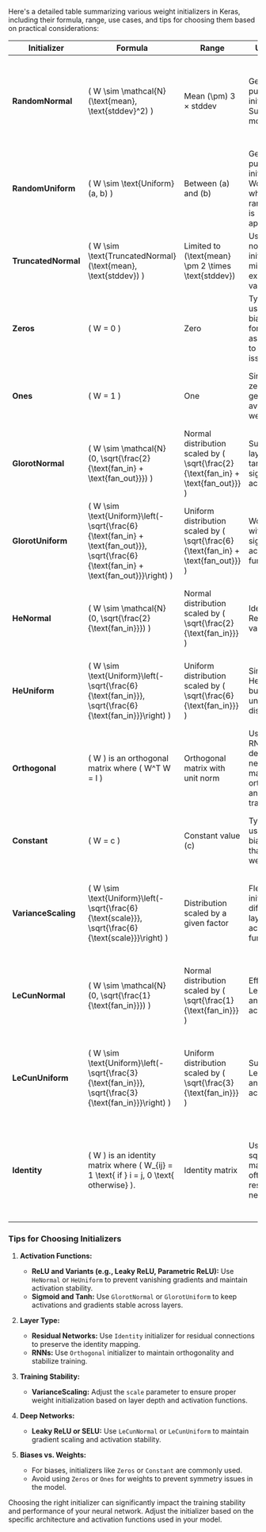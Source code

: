 Here's a detailed table summarizing various weight initializers in Keras, including their formula, range, use cases, and tips for choosing them based on practical considerations:

| Initializer       | Formula                                                                                  | Range                                               | Use Case                                                                                     | Tips                                                                                                      |
|-------------------|------------------------------------------------------------------------------------------|-----------------------------------------------------|----------------------------------------------------------------------------------------------|-----------------------------------------------------------------------------------------------------------|
| **RandomNormal**  | \( W \sim \mathcal{N}(\text{mean}, \text{stddev}^2) \)                                   | Mean \(\pm\) 3 × stddev                             | General-purpose initialization. Suitable for most layers.                                    | Ensure mean and standard deviation are set appropriately to avoid issues with gradient scale.            |
| **RandomUniform** | \( W \sim \text{Uniform}(a, b) \)                                                        | Between \(a\) and \(b\)                             | General-purpose initialization. Works well when the range \([a, b]\) is appropriate.         | Adjust the range based on layer size and activation function.                                            |
| **TruncatedNormal** | \( W \sim \text{TruncatedNormal}(\text{mean}, \text{stddev}) \)                          | Limited to \(\text{mean} \pm 2 \times \text{stddev}\) | Useful when normal initialization might lead to extreme values.                              | Helps stabilize training by truncating extreme values.                                                    |
| **Zeros**         | \( W = 0 \)                                                                             | Zero                                                | Typically used for biases. Avoid for weights as it can lead to symmetry issues.               | Useful for biases in some layers; avoid for weights.                                                       |
| **Ones**          | \( W = 1 \)                                                                             | One                                                 | Similar to zeros, generally avoided for weights.                                             | Useful for biases; avoid for weights due to symmetry issues.                                               |
| **GlorotNormal**  | \( W \sim \mathcal{N}(0, \sqrt{\frac{2}{\text{fan_in} + \text{fan_out}}}) \)             | Normal distribution scaled by \( \sqrt{\frac{2}{\text{fan_in} + \text{fan_out}}} \) | Suitable for layers with tanh or sigmoid activations.                                        | Helps maintain stable gradients and activations.                                                            |
| **GlorotUniform** | \( W \sim \text{Uniform}\left(-\sqrt{\frac{6}{\text{fan_in} + \text{fan_out}}}, \sqrt{\frac{6}{\text{fan_in} + \text{fan_out}}}\right) \) | Uniform distribution scaled by \( \sqrt{\frac{6}{\text{fan_in} + \text{fan_out}}} \) | Works well with tanh or sigmoid activation functions.                                          | Ensures proper scaling of weights for deep networks.                                                        |
| **HeNormal**      | \( W \sim \mathcal{N}(0, \sqrt{\frac{2}{\text{fan_in}}}) \)                              | Normal distribution scaled by \( \sqrt{\frac{2}{\text{fan_in}}} \) | Ideal for ReLU and its variants.                                                             | Prevents vanishing gradients and helps in maintaining activation stability.                                |
| **HeUniform**     | \( W \sim \text{Uniform}\left(-\sqrt{\frac{6}{\text{fan_in}}}, \sqrt{\frac{6}{\text{fan_in}}}\right) \) | Uniform distribution scaled by \( \sqrt{\frac{6}{\text{fan_in}}} \) | Similar to HeNormal but uses uniform distribution.                                           | Effective for ReLU activations; adjust range based on network architecture.                              |
| **Orthogonal**    | \( W \) is an orthogonal matrix where \( W^T W = I \)                                     | Orthogonal matrix with unit norm                    | Useful in RNNs and deep networks to maintain orthogonality and stabilize training.            | Helps in maintaining stability in deep networks and RNNs.                                                    |
| **Constant**      | \( W = c \)                                                                             | Constant value \(c\)                                | Typically used for biases rather than weights.                                                | Useful for biases where a specific constant initialization is needed.                                      |
| **VarianceScaling** | \( W \sim \text{Uniform}\left(-\sqrt{\frac{6}{\text{scale}}}, \sqrt{\frac{6}{\text{scale}}}\right) \) | Distribution scaled by a given factor               | Flexible initializer for different layers and activation functions.                         | Adjust the scale parameter based on the network architecture and layer requirements.                       |
| **LeCunNormal**   | \( W \sim \mathcal{N}(0, \sqrt{\frac{1}{\text{fan_in}}}) \)                              | Normal distribution scaled by \( \sqrt{\frac{1}{\text{fan_in}}} \) | Effective for Leaky ReLU and SELU activations.                                               | Helps maintain proper gradient scaling and stability in deep networks.                                     |
| **LeCunUniform**  | \( W \sim \text{Uniform}\left(-\sqrt{\frac{3}{\text{fan_in}}}, \sqrt{\frac{3}{\text{fan_in}}}\right) \) | Uniform distribution scaled by \( \sqrt{\frac{3}{\text{fan_in}}} \) | Suitable for Leaky ReLU and SELU activations.                                                | Ensures weights are initialized within a suitable range for stable training.                                |
| **Identity**      | \( W \) is an identity matrix where \( W_{ij} = 1 \text{ if } i = j, 0 \text{ otherwise} \). | Identity matrix                                    | Used for square matrices, often in residual networks.                                        | Only applicable to square weight matrices; maintains identity mapping in specific architectures.         |

### Tips for Choosing Initializers

1. **Activation Functions:**
   - **ReLU and Variants (e.g., Leaky ReLU, Parametric ReLU):** Use `HeNormal` or `HeUniform` to prevent vanishing gradients and maintain activation stability.
   - **Sigmoid and Tanh:** Use `GlorotNormal` or `GlorotUniform` to keep activations and gradients stable across layers.

2. **Layer Type:**
   - **Residual Networks:** Use `Identity` initializer for residual connections to preserve the identity mapping.
   - **RNNs:** Use `Orthogonal` initializer to maintain orthogonality and stabilize training.

3. **Training Stability:**
   - **VarianceScaling:** Adjust the `scale` parameter to ensure proper weight initialization based on layer depth and activation functions.

4. **Deep Networks:**
   - **Leaky ReLU or SELU:** Use `LeCunNormal` or `LeCunUniform` to maintain gradient scaling and activation stability.

5. **Biases vs. Weights:**
   - For biases, initializers like `Zeros` or `Constant` are commonly used.
   - Avoid using `Zeros` or `Ones` for weights to prevent symmetry issues in the model.

Choosing the right initializer can significantly impact the training stability and performance of your neural network. Adjust the initializer based on the specific architecture and activation functions used in your model.